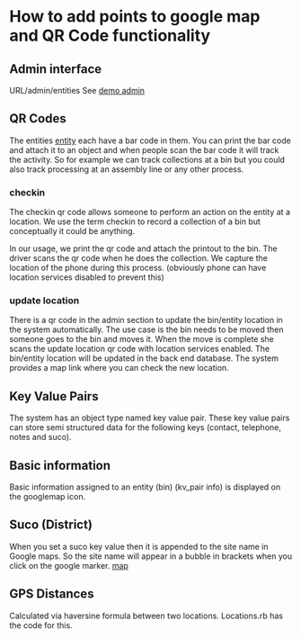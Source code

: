 # How to add points to google map and QR Code functionality

## Admin interface
URL/admin/entities  See [demo admin](https://qrcode-staging.herokuapp.com/admin/entities)

## QR Codes
The entities [entity](https://qrcode-staging.herokuapp.com/admin/entities/d8ea2f31-c145-4ac5-9ac3-59baa85b330c) each have a bar code in them.  You can print the bar code and attach it to an object and when people scan the bar code it will track the activity.  So for example we can track collections at a bin but you could also track processing at an assembly line or any other process.

### checkin
The checkin qr code allows someone to perform an action on the entity at a location.  We use the term checkin to record a collection of a bin but conceptually it could be anything.

In our usage, we print the qr code and attach the printout to the bin.  The driver scans the qr code when he does the collection.  We capture the location of the phone during this process. (obviously phone can have location services disabled to prevent this)

### update location
There is a qr code in the admin section to update the bin/entity location in the system automatically.  The use case is the bin needs to be moved then someone goes to the bin and moves it.  When the move is complete she scans the update location qr code with location services enabled.  The bin/entity location will be updated in the back end database.  The system provides a map link where you can check the new location.

## Key Value Pairs

The system has an object type named key value pair. These key value pairs can store semi structured data for the following keys (contact, telephone, notes and suco).

## Basic information

Basic information assigned to an entity (bin) (kv_pair info) is displayed on the googlemap icon.

## Suco (District)

When you set a suco key value then it is appended to the site name in Google maps.  So the site name will appear in a bubble in brackets when you click on the google marker.  [map](https://qrcode-staging.herokuapp.com)

## GPS Distances

Calculated via haversine formula between two locations.  Locations.rb has the code for this.
